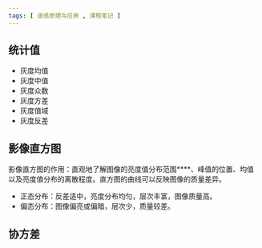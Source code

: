 ```yaml
---
tags: [ 遥感原理与应用 , 课程笔记 ]
---
```

## 统计值
- 灰度均值
- 灰度中值
- 灰度众数
- 灰度方差
- 灰度值域
- 灰度反差

## 影像直方图
影像直方图的作用：直观地了解图像的亮度值分布范围****、峰值的位置、均值以及亮度值分布的离散程度。直方图的曲线可以反映图像的质量差异。
- 正态分布：反差适中，亮度分布均匀，层次丰富，图像质量高。
- 偏态分布：图像偏亮或偏暗，层次少，质量较差。

## 协方差